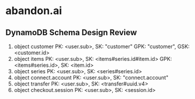 # abandon.ai

## DynamoDB Schema Design Review

1. object customer
   PK: <user.sub>, SK: "customer"
   GPK: "customer", GSK: <customer.id>
2. object items
   PK: <user.sub>, SK: <items#series.id#item.id>
   GPK: <items#series.id>, SK: <item.id>
3. object series
   PK: <user.sub>, SK: <series#series.id>
4. object connect.account
   PK: <user.sub>, SK: "connect.account"
5. object transfer
   PK: <user.sub>, SK: <transfer#uuid.v4>
6. object checkout.session
   PK: <user.sub>, SK: <session.id>
